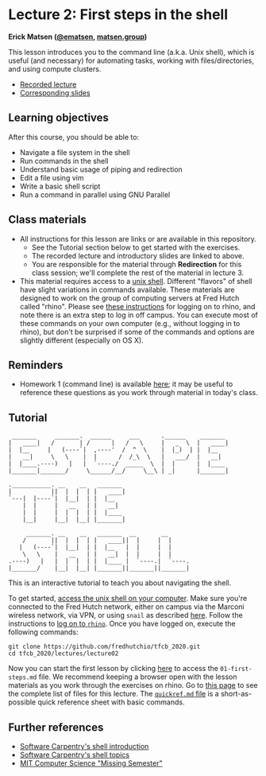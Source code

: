 # Lecture 2: First steps in the shell

**Erick Matsen ([@ematsen](https://twitter.com/ematsen), [matsen.group](http://matsen.group))**

This lesson introduces you to the command line (a.k.a. Unix shell), which is useful (and necessary) for automating tasks, working with files/directories, and using compute clusters.

* [Recorded lecture](https://www.youtube.com/watch?v=dzkacZ2BTjw)
* [Corresponding slides](https://fredhutchio.github.io/tfcb_2020/lectures/lecture02/slides/slides.html)


## Learning objectives

After this course, you should be able to:

- Navigate a file system in the shell
- Run commands in the shell
- Understand basic usage of piping and redirection
- Edit a file using vim
- Write a basic shell script
- Run a command in parallel using GNU Parallel

## Class materials

- All instructions for this lesson are links or are available in this repository.
  - See the Tutorial section below to get started with the exercises.
  - The recorded lecture and introductory slides are linked to above.
  - You are responsible for the material through **Redirection** for this class session; we'll complete the rest of the material in lecture 3.
- This material requires access to a [unix shell](https://fredhutchio.github.io/tfcb_2020/software/#unix-command-line-shell). Different "flavors" of shell have slight variations in commands available. These materials are designed to work on the group of computing servers at Fred Hutch called "rhino". Please see [these instructions](https://fredhutchio.github.io/tfcb_2020/software/unix_rhino) for logging on to rhino, and note there is an extra step to log in off campus. You can execute most of these commands on your own computer (e.g., without logging in to rhino), but don't be surprised if some of the commands and options are slightly different (especially on OS X).

## Reminders

- Homework 1 (command line) is available [here](https://fredhutchio.github.io/tfcb_2020/homeworks/homework01); it may be useful to reference these questions as you work through material in today's class.

## Tutorial

     _______     _______.  ______     ___      .______    _______
    |   ____|   /       | /      |   /   \     |   _  \  |   ____|
    |  |__     |   (----`|  ,----'  /  ^  \    |  |_)  | |  |__
    |   __|     \   \    |  |      /  /_\  \   |   ___/  |   __|
    |  |____.----)   |   |  `----./  _____  \  |  |      |  |____
    |_______|_______/     \______/__/     \__\ | _|      |_______|

    .___________. __    __   _______
    |           ||  |  |  | |   ____|
    `---|  |----`|  |__|  | |  |__
        |  |     |   __   | |   __|
        |  |     |  |  |  | |  |____
        |__|     |__|  |__| |_______|

         _______. __    __   _______  __       __
        /       ||  |  |  | |   ____||  |     |  |
       |   (----`|  |__|  | |  |__   |  |     |  |
        \   \    |   __   | |   __|  |  |     |  |
    .----)   |   |  |  |  | |  |____ |  `----.|  `----.
    |_______/    |__|  |__| |_______||_______||_______|


This is an interactive tutorial to teach you about navigating the shell.

To get started, 
[access the unix shell on your computer](https://fredhutchio.github.io/tfcb_2020/software#unix-command-line-shell).
Make sure you're connected to the Fred Hutch network, 
either on campus via the Marconi wireless network,
via VPN, 
or using `snail` as described [here](https://fredhutchio.github.io/tfcb_2020/software/unix_rhino#off-campus-log-in).
Follow the instructions to [log on to `rhino`](https://fredhutchio.github.io/tfcb_2020/software/unix_rhino#logging-on-to-rhino).
Once you have logged on,
execute the following commands:

    git clone https://github.com/fredhutchio/tfcb_2020.git
    cd tfcb_2020/lectures/lecture02

Now you can start the first lesson by clicking [here](tfcb_2020/lectures/lecture02/)
to access the `01-first-steps.md` file. 
We recommend keeping a browser open with the lesson materials as you work through the exercises on rhino.
Go to [this page](https://github.com/fredhutchio/tfcb_2020/tree/master/lectures/lecture02) to see the complete list of files for this lecture.
The [`quickref.md` file](https://fredhutchio.github.io/tfcb_2020/lectures/lecture02/quickref) is a short-as-possible quick reference sheet with basic commands.

## Further references

* [Software Carpentry's shell introduction](https://swcarpentry.github.io/shell-novice/)
* [Software Carpentry's shell topics](https://carpentries-incubator.github.io/shell-extras/)
* [MIT Computer Science "Missing Semester"](https://missing.csail.mit.edu/)
